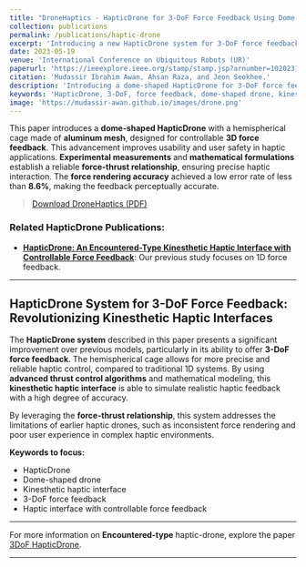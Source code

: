 ```yaml
---
title: "DroneHaptics - HapticDrone for 3-DoF Force Feedback Using Dome-Shaped Drone"
collection: publications
permalink: /publications/haptic-drone
excerpt: 'Introducing a new HapticDrone system for 3-DoF force feedback with a dome-shaped drone.'
date: 2023-05-19
venue: 'International Conference on Ubiquitous Robots (UR)'
paperurl: 'https://ieeexplore.ieee.org/stamp/stamp.jsp?arnumber=10202318'
citation: 'Mudassir Ibrahim Awan, Ahsan Raza, and Jeon Seokhee.'
description: 'Introducing a dome-shaped HapticDrone for 3-DoF force feedback using a hemispherical aluminum mesh cage, enabling precise and safe force rendering.'
keywords: 'HapticDrone, 3-DoF, force feedback, dome-shaped drone, kinesthetic haptics, Haptic Interface, UR 2023'
image: 'https://mudassir-awan.github.io/images/drone.png'
---
```


This paper introduces a **dome-shaped HapticDrone** with a hemispherical cage made of **aluminum mesh**, designed for controllable **3D force feedback**. This advancement improves usability and user safety in haptic applications. **Experimental measurements** and **mathematical formulations** establish a reliable **force-thrust relationship**, ensuring precise haptic interaction. The **force rendering accuracy** achieved a low error rate of less than **8.6%**, making the feedback perceptually accurate.

> [Download DroneHaptics (PDF)](http://mudassir-awan.github.io/files/haptic-drone.pdf)

### Related HapticDrone Publications:
- **[HapticDrone: An Encountered-Type Kinesthetic Haptic Interface with Controllable Force Feedback](https://ieeexplore.ieee.org/document/8357197)**: Our previous study focuses on 1D force feedback.

<script type="application/ld+json">
{
  "@context": "https://schema.org",
  "@type": "ScholarlyArticle",
  "name": "DroneHaptics - Encountered Type Haptic Interface Using Dome-Shaped Drone for 3-DoF Force Feedback",
  "author": [
    {
      "@type": "Person",
      "name": "Mudassir Ibrahim Awan",
      "url": "https://scholar.google.com/citations?user=VCllBHIAAAAJ&hl=en"
    },
    {
      "@type": "Person",
      "name": "Ahsan Raza"
    },
    {
      "@type": "Person",
      "name": "Jeon Seokhee",
      "url": "https://scholar.google.com/citations?user=LBKIIU8AAAAJ&hl=en"
    }
  ],
  "datePublished": "2023-05-19T00:00:00+00:00",
  "publisher": {
    "@type": "Organization",
    "name": "International Conference on Ubiquitous Robots (UR)"
  },
  "inLanguage": "en",
  "headline": "DroneHaptics - Encountered Type Haptic Interface Using Dome-Shaped Drone for 3-DoF Force Feedback",
  "url": "https://mudassir-awan.github.io/publications/haptic-drone",
  "image": "https://mudassir-awan.github.io/images/drone.png",
  "citation": "Mudassir Ibrahim Awan, Ahsan Raza, and Jeon Seokhee. Published in International Conference on Ubiquitous Robots (UR), 2023.",
  "description": "This paper introduces a dome-shaped HapticDrone for 3-DoF force feedback using a hemispherical aluminum mesh cage. The system’s force rendering accuracy achieved a low error rate of less than 8.6%."
}
</script>

---

## HapticDrone System for 3-DoF Force Feedback: Revolutionizing Kinesthetic Haptic Interfaces

The **HapticDrone system** described in this paper presents a significant improvement over previous models, particularly in its ability to offer **3-DoF force feedback**. The hemispherical cage allows for more precise and reliable haptic control, compared to traditional 1D systems. By using **advanced thrust control algorithms** and mathematical modeling, this **kinesthetic haptic interface** is able to simulate realistic haptic feedback with a high degree of accuracy.

By leveraging the **force-thrust relationship**, this system addresses the limitations of earlier haptic drones, such as inconsistent force rendering and poor user experience in complex haptic environments.

**Keywords to focus:**
- HapticDrone
- Dome-shaped drone
- Kinesthetic haptic interface
- 3-DoF force feedback
- Haptic interface with controllable force feedback

---

For more information on **Encountered-type** haptic-drone, explore the paper [3DoF HapticDrone](https://www.researchgate.net/publication/373007277_DroneHaptics_Encountered-Type_Haptic_Interface_Using_Dome-Shaped_Drone_for_3-DoF_Force_Feedback).

---

